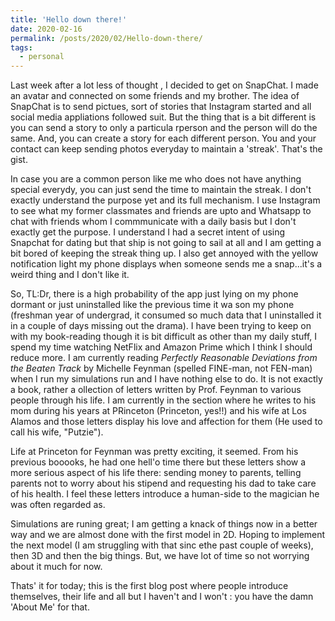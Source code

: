 ```yaml
---
title: 'Hello down there!'
date: 2020-02-16
permalink: /posts/2020/02/Hello-down-there/
tags:
  - personal
---
```


Last week after a lot less of thought , I decided to get on SnapChat. I made an avatar and connected on some friends and my brother. The idea of SnapChat is to send pictues, sort of stories that Instagram started and all social media appliations followed suit. But the thing that is a bit different is you can send a story to only a particula rperson and the person will do the same. And, you can create a story for each different person. You and your contact can keep sending photos everyday to maintain a 'streak'. That's the gist.

In case you are a common person like me who does not have anything special everydy, you can just send the time to maintain the streak. I don't exactly understand the purpose yet and its full mechanism. I use Instagram to see what my former classmates and friends are upto and Whatsapp to chat with friends whom I commmunicate with a daily basis but I don't exactly get the purpose. I understand I had a secret intent of using Snapchat for dating but that ship is not going to sail at all and I am getting a bit bored of keeping the streak thing up.
I also get annoyed with the yellow notification light my phone displays when someone sends me a snap...it's a weird thing and I don't like it.

So, TL:Dr, there is a high probability of the app just lying on my phone dormant or just uninstalled like the previous time it wa son my phone (freshman year of undergrad, it consumed so much data that I uninstalled it in a couple of days missing out the drama).
I have been trying to keep on with my book-reading though it is bit difficult as other than my daily stuff, I spend my time watching NetFlix and Amazon Prime which I think I should reduce more. I am currently reading *Perfectly Reasonable Deviations from the Beaten Track* by Michelle Feynman (spelled FINE-man, not FEN-man) when I run my simulations run and I have nothing else to do. It is not exactly a book, rather a ollection of letters written by Prof. Feynman to various people through his life. I am currently in the section where he writes to his mom during his years at PRinceton (Princeton, yes!!) and his wife at Los Alamos and those letters display his love and affection for them (He used to call his wife, "Putzie"). 

Life at Princeton for Feynman was pretty exciting, it seemed. From his previous booooks, he had one hell'o time there but these letters show a more serious aspect of his life there: sending money to parents, telling parents not to worry about his stipend and requesting his dad to take care of his health. I feel these letters introduce a human-side to the magician he was often regarded as. 

Simulations are runing great; I am getting a knack of things now in a better way and we are almost done with the first model in 2D. Hoping to implement the next model (I am struggling with that sinc ethe past couple of weeks), then 3D and then the big things. But, we have lot of time so not worrying about it much for now.

Thats' it for today; this is the first blog post where people introduce themselves, their life and all but I haven't and I won't : you have the damn 'About Me'  for that. 


